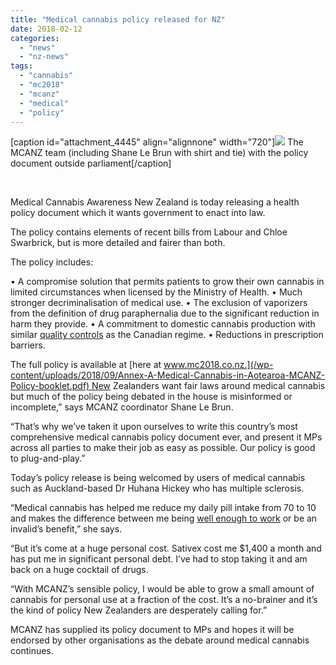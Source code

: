 ```yaml
---
title: "Medical cannabis policy released for NZ"
date: 2018-02-12
categories: 
  - "news"
  - "nz-news"
tags: 
  - "cannabis"
  - "mc2018"
  - "mcanz"
  - "medical"
  - "policy"
---
```


\[caption id="attachment\_4445" align="alignnone" width="720"\]![](/wp-content/uploads/2018/02/83c085a91fb7bb1a0e2a.jpeg) The MCANZ team (including Shane Le Brun with shirt and tie) with the policy document outside parliament\[/caption\]

 

Medical Cannabis Awareness New Zealand is today releasing a health policy document which it wants government to enact into law.

The policy contains elements of recent bills from Labour and Chloe Swarbrick, but is more detailed and fairer than both.

The policy includes:

• A compromise solution that permits patients to grow their own cannabis in limited circumstances when licensed by the Ministry of Health. • Much stronger decriminalisation of medical use. • The exclusion of vaporizers from the definition of drug paraphernalia due to the significant reduction in harm they provide. • A commitment to domestic cannabis production with similar [quality controls](/2017/05/07/costs-cannabis-food-vs-pharmaceutical-grade/) as the Canadian regime. • Reductions in prescription barriers.

The full policy is available at [here at www.mc2018.co.nz.](/wp-content/uploads/2018/09/Annex-A-Medical-Cannabis-in-Aotearoa-MCANZ-Policy-booklet.pdf) New Zealanders want fair laws around medical cannabis but much of the policy being debated in the house is misinformed or incomplete,” says MCANZ coordinator Shane Le Brun.

“That’s why we’ve taken it upon ourselves to write this country’s most comprehensive medical cannabis policy document ever, and present it MPs across all parties to make their job as easy as possible. Our policy is good to plug-and-play.”

Today’s policy release is being welcomed by users of medical cannabis such as Auckland-based Dr Huhana Hickey who has multiple sclerosis.

“Medical cannabis has helped me reduce my daily pill intake from 70 to 10 and makes the difference between me being [well enough to work](/2017/07/21/my-experiences-with-tilray-so-far-dr-huhana-hickey/) or be an invalid’s benefit,” she says.

“But it’s come at a huge personal cost. Sativex cost me $1,400 a month and has put me in significant personal debt. I’ve had to stop taking it and am back on a huge cocktail of drugs.

“With MCANZ’s sensible policy, I would be able to grow a small amount of cannabis for personal use at a fraction of the cost. It’s a no-brainer and it’s the kind of policy New Zealanders are desperately calling for.”

MCANZ has supplied its policy document to MPs and hopes it will be endorsed by other organisations as the debate around medical cannabis continues.
